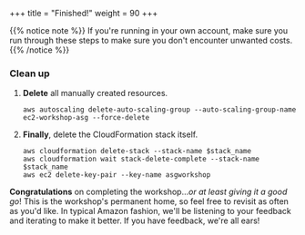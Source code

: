 +++
title = "Finished!"
weight = 90
+++

{{% notice note %}}
If you're running in your own account, make sure you run through these steps to make sure you don't encounter unwanted costs.
{{% /notice %}}

### Clean up

1. **Delete** all manually created resources.

	```
	aws autoscaling delete-auto-scaling-group --auto-scaling-group-name ec2-workshop-asg --force-delete
	```    

2. **Finally**, delete the CloudFormation stack itself.
	
	```
	aws cloudformation delete-stack --stack-name $stack_name
	aws cloudformation wait stack-delete-complete --stack-name $stack_name
	aws ec2 delete-key-pair --key-name asgworkshop
	```    

**Congratulations** on completing the workshop...*or at least giving it a good go*!  This is the workshop's permanent home, so feel free to revisit as often as you'd like.  In typical Amazon fashion, we'll be listening to your feedback and iterating to make it better.  If you have feedback, we're all ears!
